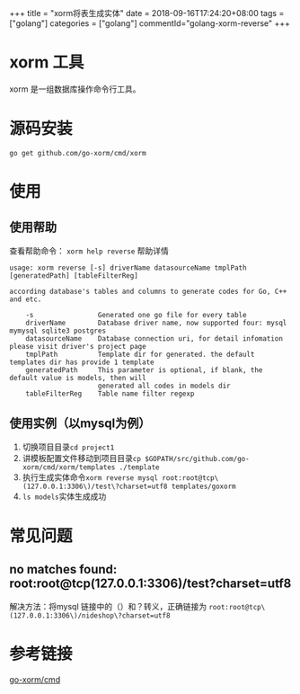 +++
title = "xorm将表生成实体"
date = 2018-09-16T17:24:20+08:00
tags = ["golang"]
categories = ["golang"]
commentId="golang-xorm-reverse"
+++

# xorm 工具
xorm 是一组数据库操作命令行工具。

# 源码安装
`go get github.com/go-xorm/cmd/xorm`

# 使用
## 使用帮助
查看帮助命令： `xorm help reverse`
帮助详情 
```
usage: xorm reverse [-s] driverName datasourceName tmplPath [generatedPath] [tableFilterReg]

according database's tables and columns to generate codes for Go, C++ and etc.

    -s                Generated one go file for every table
    driverName        Database driver name, now supported four: mysql mymysql sqlite3 postgres
    datasourceName    Database connection uri, for detail infomation please visit driver's project page
    tmplPath          Template dir for generated. the default templates dir has provide 1 template
    generatedPath     This parameter is optional, if blank, the default value is models, then will
                      generated all codes in models dir
    tableFilterReg    Table name filter regexp

```
## 使用实例（以mysql为例）
1. 切换项目目录`cd project1`
2. 讲模板配置文件移动到项目目录`cp $GOPATH/src/github.com/go-xorm/cmd/xorm/templates ./template`
3. 执行生成实体命令`xorm reverse mysql root:root@tcp\(127.0.0.1:3306\)/test\?charset=utf8 templates/goxorm` 
4. `ls models`实体生成成功

# 常见问题
## no matches found: root:root@tcp(127.0.0.1:3306)/test?charset=utf8
解决方法：将mysql 链接中的（）和？转义，正确链接为
`root:root@tcp\(127.0.0.1:3306\)/nideshop\?charset=utf8`

# 参考链接
[go-xorm/cmd](https://github.com/go-xorm/cmd)
